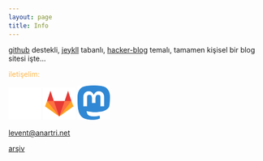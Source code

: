 ```yaml
---
layout: page
title: Info
---
```

[github](https://github.com/lanartri/lanartri.github.io) destekli, [jeykll](https://jekyllrb.com/) tabanlı, [hacker-blog](https://github.com/tocttou/hacker-blog) temalı, tamamen kişisel bir blog sitesi işte...

<span style="color:#ffb84d">iletişelim:</span>

<a href="https://github.com/lanartri"><img src="/images/github.png" alt="github" width="64"/></a>
<a href="https://gitlab.com/lanartri"><img src="/images/gitlab.png" alt="gitlab" width="64"/></a>
<a href="https://mastodon.social/@lanartri"><img src="/images/mastodon.svg" alt="mastodon" width="64"/></a>

levent@anartri.net

[arşiv](/archive)
